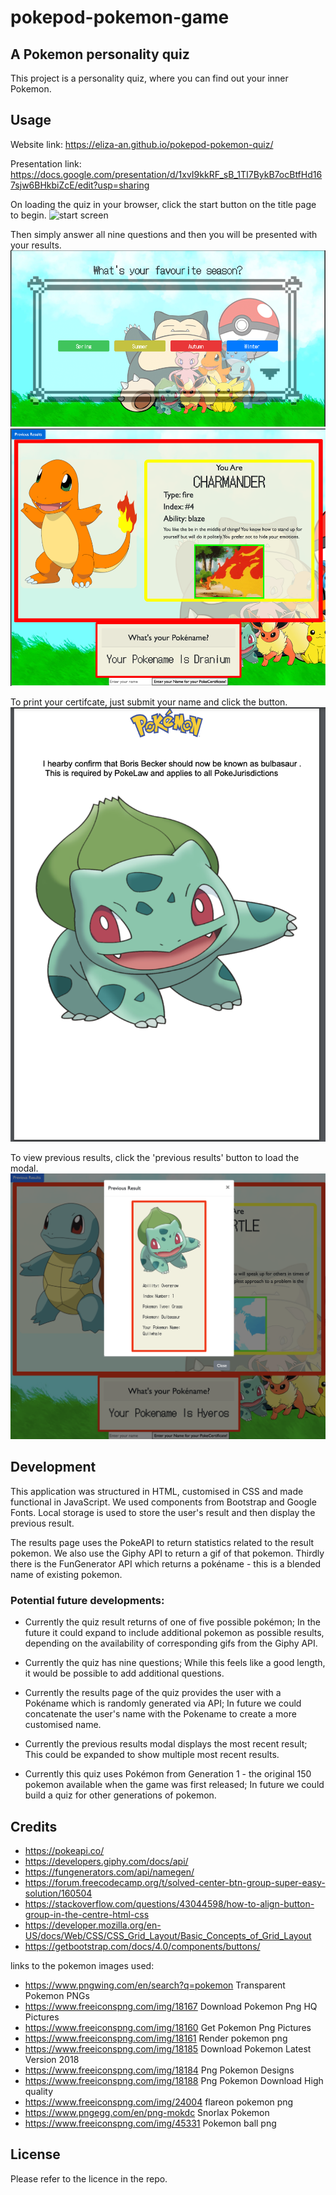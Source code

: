# pokepod-pokemon-game

## A Pokemon personality quiz

This project is a personality quiz, where you can find out your inner Pokemon. 


## Usage

Website link: https://eliza-an.github.io/pokepod-pokemon-quiz/ 

Presentation link: https://docs.google.com/presentation/d/1xvI9kkRF_sB_1TI7BykB7ocBtfHd167sjw6BHkbiZcE/edit?usp=sharing


On loading the quiz in your browser, click the start button on the title page to begin.
![start screen](pok%C3%A9Quiz-startscreen.png)


Then simply answer all nine questions and then you will be presented with your results. 
![quiz questions page](questions-page.png) 
![results page](results-page.png) 


To print your certifcate, just submit your name and click the button.
![pokequiz certificate](pdf%20certificate.png) 


To view previous results, click the 'previous results' button to load the modal.
![previous results](previous-results.png) 



## Development

This application was structured in HTML, customised in CSS and made functional in JavaScript. We used components from Bootstrap and Google Fonts. Local storage is used to store the user's result and then display the previous result. 

The results page uses the PokeAPI to return statistics related to the result pokemon. We also use the Giphy API to return a gif of that pokemon. Thirdly there is the FunGenerator API which returns a pokéname - this is a blended name of existing pokemon.


### Potential future developments:


- Currently the quiz result returns of one of five possible pokémon; In the future it could expand to include additional pokemon as possible results, depending on the availability of corresponding gifs from the Giphy API.

- Currently the quiz has nine questions; While this feels like a good length, it would be possible to add additional questions.

- Currently the results page of the quiz provides the user with a Pokéname which is randomly generated via API; In future we could concatenate the user's name with the Pokename to create a more customised name. 

- Currently the previous results modal displays the most recent result; This could be expanded to show multiple most recent results.

- Currently this quiz uses Pokémon from Generation 1 - the original 150 pokemon available when the game was first released; In future we could build a quiz for other generations of pokemon.


## Credits
- https://pokeapi.co/
- https://developers.giphy.com/docs/api/
- https://fungenerators.com/api/namegen/
- https://forum.freecodecamp.org/t/solved-center-btn-group-super-easy-solution/160504
- https://stackoverflow.com/questions/43044598/how-to-align-button-group-in-the-centre-html-css
- https://developer.mozilla.org/en-US/docs/Web/CSS/CSS_Grid_Layout/Basic_Concepts_of_Grid_Layout
- https://getbootstrap.com/docs/4.0/components/buttons/


links to the pokemon images used:  
- https://www.pngwing.com/en/search?q=pokemon Transparent Pokemon PNGs
- https://www.freeiconspng.com/img/18167  Download Pokemon Png HQ Pictures
- https://www.freeiconspng.com/img/18160  Get Pokemon Png Pictures
- https://www.freeiconspng.com/img/18161  Render pokemon png
- https://www.freeiconspng.com/img/18185  Download Pokemon Latest Version 2018      
- https://www.freeiconspng.com/img/18184  Png Pokemon Designs
- https://www.freeiconspng.com/img/18188  Png Pokemon Download High quality
- https://www.freeiconspng.com/img/24004  flareon pokemon png
- https://www.pngegg.com/en/png-mokdc  Snorlax Pokemon
- https://www.freeiconspng.com/img/45331  Pokemon ball png 


## License

Please refer to the licence in the repo.
